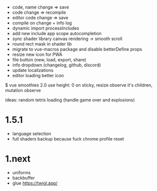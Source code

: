 + code, name change => save
+ code change => recompile
+ editor code change => save
+ compile on change + info log
+ dynamic import processIncludes
+ add new include app scope autocompletion
+ sync shader library canvas rendering -> smooth scroll
+ round rect mask in shader lib
+ migrate to vue-macros package and disable betterDefine props
+ resize new icon for PWA
+ file button (new, load, export, share)
+ info dropdown (changelog, github, discord)
+ update localizations
+ editor loading better icon


$ vue smoothies 2.0
use height: 0 on sticky, resize observe it's children, mutation observe

ideas:
random tetris loading (handle game over and explosions)

# 1.5.1

+ language selection
+ full shaders backup because fuck chrome profile reset

# 1.next

- uniforms
- backbuffer
- glue https://twigl.app/